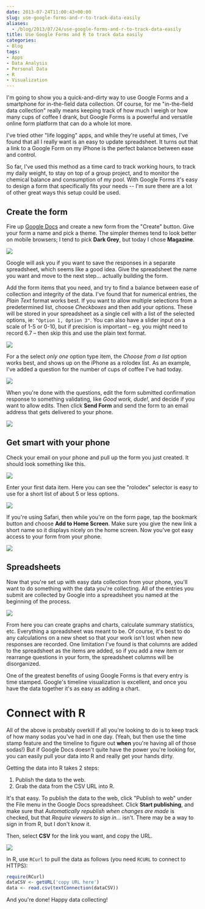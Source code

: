 ```yaml
---
date: 2013-07-24T11:00:43+00:00
slug: use-google-forms-and-r-to-track-data-easily
aliases:
  - /blog/2013/07/24/use-google-forms-and-r-to-track-data-easily
title: Use Google Forms and R to track data easily
categories:
- Blog
tags:
- Apps
- Data Analysis
- Personal Data
- R
- Visualization
---
```


I'm going to show you a quick-and-dirty way to use Google Forms and a smartphone for in-the-field data collection. Of course, for me "in-the-field data collection" really means keeping track of how much I weigh or how many cups of coffee I drank, but Google Forms is a powerful and versatile online form platform that can do a whole lot more.

<!-- more -->I've tried other "life logging" apps, and while they're useful at times, I've found that all I really want is an easy to update spreadsheet. It turns out that a link to a Google Form on my iPhone is the perfect balance between ease and control.

So far, I've used this method as a time card to track working hours, to track my daily weight, to stay on top of a group project, and to monitor the chemical balance and consumption of my pool. With Google Forms it's easy to design a form that specifically fits your needs -- I'm sure there are a lot of other great ways this setup could be used.


## Create the form


Fire up [Google Docs](http://docs.google.com) and create a new form from the "Create" button. Give your form a name and pick a theme. The simpler themes tend to look better on mobile browsers; I tend to pick **Dark Grey**, but today I chose **Magazine**.

![](/images/2013/NewForm.png)

Google will ask you if you want to save the responses in a separate spreadsheet, which seems like a good idea. Give the spreadsheet the name you want and move to the next step... actually building the form.

Add the form items that you need, and try to find a balance between ease of collection and integrity of the data. I've found that for numerical entries, the _Plain Text_ format works best. If you want to allow multiple selections from a predetermined list, choose _Checkboxes_ and then add your options. These will be stored in your spreadsheet as a single cell with a list of the selected options, ie: `"Option 1, Option 3"`. You can also have a slider input on a scale of 1-5 or 0-10, but if precision is important – eg. you might need to record 6.7 – then skip this and use the plain text format.

![](/images/2013/NewItem.png)

For a the select _only one_ option type item, the _Choose from a list_ option works best, and shows up on the iPhone as a rolodex list. As an example, I've added a question for the number of cups of coffee I've had today.

![](/images/2013/ChooseFromList1.png)

When you're done with the questions, edit the form submitted confirmation response to something validating, like _Good work, dude!_, and decide if you want to allow edits. Then click **Send Form** and send the form to an email address that gets delivered to your phone.


![](/images/2013/SendForm1.png)


## Get smart with your phone


Check your email on your phone and pull up the form you just created. It should look something like this.

![](/images/2013/FormOnIPhone.png)

Enter your first data item. Here you can see the "rolodex" selector is easy to use for a short list of about 5 or less options.

![](/images/2013/FormOnIPhone2.png)

If you're using Safari, then while you're on the form page, tap the bookmark button and choose **Add to Home Screen**. Make sure you give the new link a short name so it displays nicely on the home screen. Now you've got easy access to your form from your phone.

![](/images/2013/OnHomePage.png)


## Spreadsheets


Now that you're set up with easy data collection from your phone, you'll want to do something with the data you're collecting. All of the entries you submit are collected by Google into a spreadsheet you named at the beginning of the process.

![](/images/2013/SpreadsheetResponses.png)

From here you can create graphs and charts, calculate summary statistics, etc. Everything a spreadsheet was meant to be. Of course, it's best to do any calculations on a new sheet so that your work isn't lost when new responses are recorded. One limitation I've found is that columns are added to the spreadsheet as the items are added, so if you add a new item or rearrange questions in your form, the spreadsheet columns will be disorganized.

One of the greatest benefits of using Google Forms is that every entry is time stamped. Google's timeline visualization is excellent, and once you have the data together it's as easy as adding a chart.


# Connect with R


All of the above is probably overkill if all you're looking to do is to keep track of how many sodas you've had in one day. (Yeah, but then use the time stamp feature and the timeline to figure out **when** you're having all of those sodas!) But if Google Docs doesn't quite have the power you're looking for, you can easily pull your data into R and really get your hands dirty.

Getting the data into R takes 2 steps:	
  
1. Publish the data to the web.
2. Grab the data from the CSV URL into R.

It's that easy. To publish the data to the web, click "Publish to web" under the File menu in the Google Docs spreadsheet. Click **Start publishing**, and make sure that _Automatically republish when changes are made_ is checked, but that _Require viewers to sign in..._ isn't. There may be a way to sign in from R, but I don't know it.

Then, select **CSV** for the link you want, and copy the URL.

![](/images/2013/PublishForm.png)

In R, use `RCurl` to pull the data as follows (you need `RCURL` to connect to HTTPS):

```r
require(RCurl)
dataCSV <- getURL('copy URL here')
data <- read.csv(textConnection(dataCSV))
```

And you're done! Happy data collecting!
